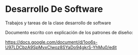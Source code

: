 # Desarrollo De Software
Trabajos y tareas de la clase desarrollo de software

Documento escrito con explicación de los patrones de diseño: 

https://docs.google.com/document/d/1oo6s-U97LDCbzA9SpMvxClwoz8SYaDo94gkrS-YhMu0/edit
